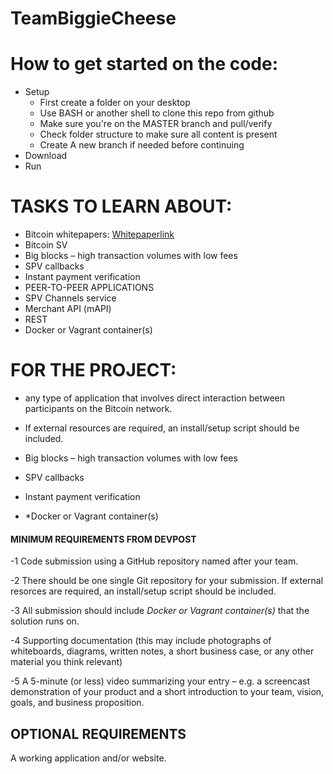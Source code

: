 # TeamBiggieCheese

# How to get started on the code: 
- Setup
  - First create a folder on your desktop
  - Use BASH or another shell to clone this repo from github 
  - Make sure you're on the MASTER branch and pull/verify 
  - Check folder structure to make sure all content is present
  - Create A new branch if needed before continuing 
- Download
- Run


# TASKS TO LEARN ABOUT:

- Bitcoin whitepapers: [Whitepaperlink](https://bitcoinassociation.net/wp-content/uploads/2019/02/Bitcoin-whitepaper.pdf)
- Bitcoin SV
- Big blocks – high transaction volumes with low fees
- SPV callbacks
- Instant payment verification
- PEER-TO-PEER APPLICATIONS
- SPV Channels service
- Merchant API (mAPI)
- REST
- Docker or Vagrant container(s)

# FOR THE PROJECT:
- any type of application that involves direct interaction between participants on the Bitcoin network. 

- If external resources are required, an install/setup script should be included.

- Big blocks – high transaction volumes with low fees

- SPV callbacks

- Instant payment verification

- *Docker or Vagrant container(s)



#### MINIMUM REQUIREMENTS FROM DEVPOST 
-1 Code submission using a GitHub repository named after your team.

-2 There should be one single Git repository for your submission. If external resorces are required, an install/setup script should be included.

-3 All submission should include *Docker or Vagrant container(s)* that the solution runs on. 

-4 Supporting documentation (this may include photographs of whiteboards, diagrams, written notes, a short business case, or any other material you think relevant)

-5 A 5-minute (or less) video summarizing your entry – e.g. a screencast demonstration of your product and a short introduction to your team, vision, goals, and business proposition.

## OPTIONAL REQUIREMENTS
A working application and/or website.

